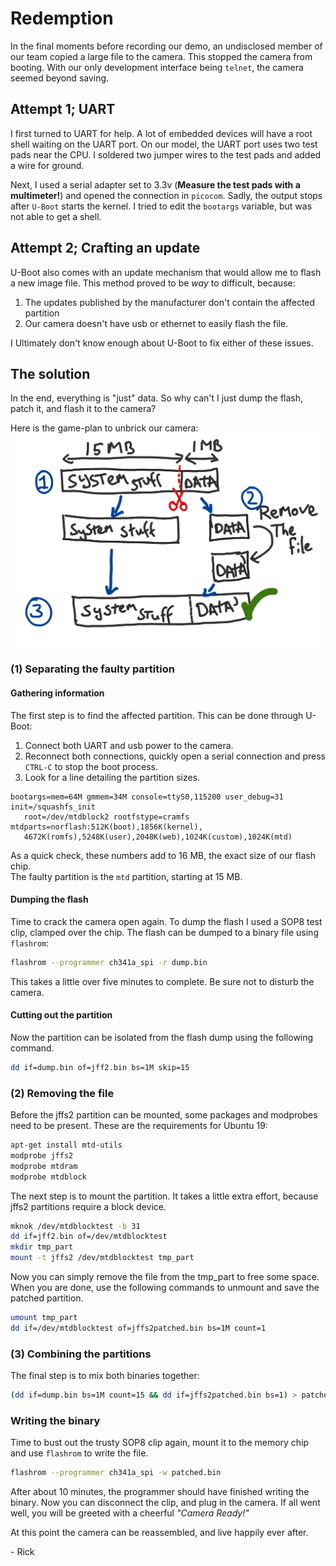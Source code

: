 # Redemption

In the final moments before recording our demo, an undisclosed member of our team copied a large file to the camera. This stopped the camera from booting. With our only development interface being `telnet`, the camera seemed beyond saving.


## Attempt 1; UART

I first turned to UART for help. A lot of embedded devices will have a root shell waiting on the UART port. On our model, the UART port uses two test pads near the CPU. I soldered two jumper wires to the test pads and added a wire for ground.  
   
Next, I used a serial adapter set to 3.3v (**Measure the test pads with a multimeter!**) and opened the connection in `picocom`. Sadly, the output stops after `U-Boot` starts the kernel. I tried to edit the `bootargs` variable, but was not able to get a shell.  

## Attempt 2; Crafting an update

U-Boot also comes with an update mechanism that would allow me to flash a new image file. This method proved to be _way_ to difficult, because:  
1. The updates published by the manufacturer don't contain the affected partition
1. Our camera doesn't have usb or ethernet to easily flash the file.

I Ultimately don't know enough about U-Boot to fix either of these issues.

## The solution

In the end, everything is "just" data. So why can't I just dump the flash, patch it, and flash it to the camera?  
  
Here is the game-plan to unbrick our camera:  
![Who doesn't love mediocre diagrams?](../res/recovery_plan.png "Who doesn't love mediocre diagrams?")

### (1) Separating the faulty partition
#### Gathering information

The first step is to find the affected partition. This can be done through U-Boot:
1. Connect both UART and usb power to the camera.
1. Reconnect both connections, quickly open a serial connection and press `CTRL-C` to stop the boot process.
1. Look for a line detailing the partition sizes.

```
bootargs=mem=64M gmmem=34M console=ttyS0,115200 user_debug=31 init=/squashfs_init
   root=/dev/mtdblock2 rootfstype=cramfs mtdparts=norflash:512K(boot),1856K(kernel),
   4672K(romfs),5248K(user),2048K(web),1024K(custom),1024K(mtd)
```
As a quick check, these numbers add to 16 MB, the exact size of our flash chip.  
The faulty partition is the `mtd` partition, starting at 15 MB.

#### Dumping the flash

Time to crack the camera open again. To dump the flash I used a SOP8 test clip, clamped over the chip. The flash can be dumped to a binary file using `flashrom`:  
```bash
flashrom --programmer ch341a_spi -r dump.bin
```

This takes a little over five minutes to complete. Be sure not to disturb the camera.

#### Cutting out the partition
Now the partition can be isolated from the flash dump using the following command.
```bash
dd if=dump.bin of=jff2.bin bs=1M skip=15
```

### (2) Removing the file

Before the jffs2 partition can be mounted, some packages and modprobes need to be present. These are the requirements for Ubuntu 19:  
```bash
apt-get install mtd-utils
modprobe jffs2
modprobe mtdram
modprobe mtdblock
```
The next step is to mount the partition. It takes a little extra effort, because jffs2 partitions require a block device.
```bash
mknok /dev/mtdblocktest -b 31
dd if=jff2.bin of=/dev/mtdblocktest
mkdir tmp_part
mount -t jffs2 /dev/mtdblocktest tmp_part
```
Now you can simply remove the file from the tmp_part to free some space. When you are done, use the following commands to unmount and save the patched partition.
```bash
umount tmp_part
dd if=/dev/mtdblocktest of=jffs2patched.bin bs=1M count=1
```
### (3) Combining the partitions
The final step is to mix both binaries together:
```bash
(dd if=dump.bin bs=1M count=15 && dd if=jffs2patched.bin bs=1) > patched.bin
```

### Writing the binary

Time to bust out the trusty SOP8 clip again, mount it to the memory chip and use `flashrom` to write the file.
```bash
flashrom --programmer ch341a_spi -w patched.bin
```
After about 10 minutes, the programmer should have finished writing the binary. Now you can disconnect the clip, and plug in the camera. If all went well, you will be greeted with a cheerful _"Camera Ready!"_
  
At this point the camera can be reassembled, and live happily ever after.  
  
  
 \- Rick
